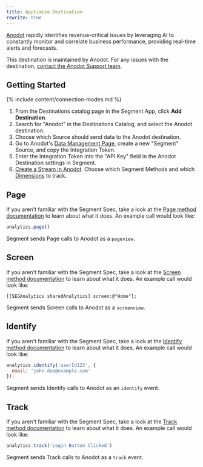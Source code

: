 ```yaml
---
title: Apptimize Destination
rewrite: true
---
```

[Anodot](https://www.anodot.com/?utm_source=segmentio&utm_medium=docs&utm_campaign=partners) rapidly identifies revenue-critical issues by leveraging AI to constantly monitor and correlate business performance, providing real-time alerts and forecasts.

This destination is maintained by Anodot. For any issues with the destination, [contact the Anodot Support team](mailto:support@anodot.com).

## Getting Started

{% include content/connection-modes.md %}

1. From the Destinations catalog page in the Segment App, click **Add Destination**.
2. Search for "Anodot" in the Destinations Catalog, and select the Anodot destination.
3. Choose which Source should send data to the Anodot destination.
4. Go to Anodot's [Data Management Page](https://app.anodot.com/#!/r/bc/data-manager), create a new "Segment" Source, and copy the Integration Token.
5. Enter the Integration Token into the "API Key" field in the Anodot Destination settings in Segment.
6. [Create a Stream in Anodot](https://support.anodot.com/hc/en-us/articles/360018508380-Segment-Integration). Choose which Segment Methods and which [Dimensions](https://support.anodot.com/hc/en-us/articles/360009537879-Mapping-Dimensions-to-Measures-BETA-) to track.

## Page

If you aren't familiar with the Segment Spec, take a look at the [Page method documentation](https://segment.com/docs/connections/spec/page/) to learn about what it does. An example call would look like:

```js
analytics.page()
```

Segment sends Page calls to Anodot as a `pageview`.

## Screen

If you aren't familiar with the Segment Spec, take a look at the [Screen method documentation](https://segment.com/docs/connections/spec/screen/) to learn about what it does. An example call would look like:

``` obj-c
[[SEGAnalytics sharedAnalytics] screen:@"Home"];
```

Segment sends Screen calls to Anodot as a `screenview`.

## Identify

If you aren't familiar with the Segment Spec, take a look at the [Identify method documentation](https://segment.com/docs/connections/spec/identify/) to learn about what it does. An example call would look like:

```js
analytics.identify('userId123', {
  email: 'john.doe@example.com'
});
```

Segment sends Identify calls to Anodot as an `identify` event.

## Track

If you aren't familiar with the Segment Spec, take a look at the [Track method documentation](https://segment.com/docs/connections/spec/track/) to learn about what it does. An example call would look like:

```js
analytics.track('Login Button Clicked')
```

Segment sends Track calls to Anodot as a `track` event.
